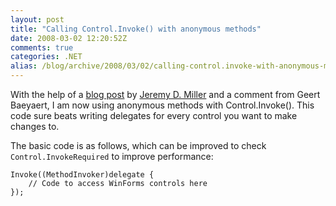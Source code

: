 ```yaml
---
layout: post
title: "Calling Control.Invoke() with anonymous methods"
date: 2008-03-02 12:20:52Z
comments: true
categories: .NET
alias: /blog/archive/2008/03/02/calling-control.invoke-with-anonymous-methods.aspx/index.html
---
```


With the help of a [blog post][1] by [Jeremy D. Miller][2] and a comment from Geert Baeyaert, I am now using anonymous methods
with Control.Invoke(). This code sure beats writing delegates for every control you want to make changes to.

The basic code is as follows, which can be improved to check `Control.InvokeRequired` to improve performance:

    Invoke((MethodInvoker)delegate {
        // Code to access WinForms controls here
    });

[1]: http://codebetter.com/blogs/jeremy.miller/archive/2006/11/05/Using-Anonymous-Methods-with-Control.Invoke_28002900_.aspx
[2]: http://codebetter.com/blogs/jeremy.miller/default.aspx
